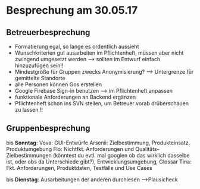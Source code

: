 # Besprechung am 30.05.17

## Betreuerbesprechung

* Formatierung egal, so lange es ordentlich aussieht
* Wunschkriterien gut ausarbeiten im Pflichtenheft, müssen aber nicht zwingend umgesetzt werden --> sollten im Entwurf einfach hinzuzufügen sein!!
* Mindestgröße für Gruppen zwecks Anonymisierung? --> Untergrenze für gemittelte Standorte
* alle Personen können Gos erstellen
* Google Firebase Sign-in benutzen --> im Pflichtenheft anpassen
* funktionale Anforderungen an Backend ergänzen
* Pflichtenheft schon ins SVN stellen, um Betreuer vorab drüberschauen zu lassen !!

## Gruppenbesprechung

bis **Sonntag**:
Vova: GUI-Entwürfe
Arsenii: Zielbestimmung, Produkteinsatz, Produktumgebung
Flo: Nichtfkt. Anforderungen und Qualitäts-Zielbestimmungen (könntest du evtl. mal googlen ob das wirklich dasselbe ist, oder obs da Unterschiede gibt?), Entwicklungsumgebung, Glossar
Tina: Fkt. Anforderungen, Produktdaten, Testfälle und Use Cases

bis **Dienstag**:
Ausarbeitungen der anderen durchlesen -->Plausicheck

